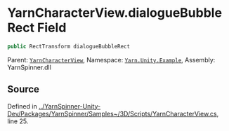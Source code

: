 # YarnCharacterView.dialogueBubbleRect Field


```csharp
public RectTransform dialogueBubbleRect
```



<div class="class-metadata">

Parent: [`YarnCharacterView`](/api/csharp/yarn.unity.example/yarncharacterview.md), Namespace: [`Yarn.Unity.Example`](/api/csharp/yarn.unity.example/README.md), Assembly: YarnSpinner.dll
</div>

## Source
Defined in [../YarnSpinner-Unity-Dev/Packages/YarnSpinner/Samples~/3D/Scripts/YarnCharacterView.cs](https://github.com/YarnSpinnerTool/YarnSpinner-Unity//blob/develop/Samples~/3D/Scripts/YarnCharacterView.cs#L25), line 25.
